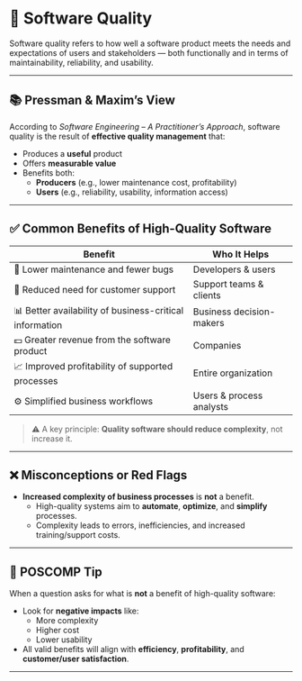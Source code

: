<!-- File: software_engineering/software_quality.md -->

# 🧪 Software Quality

Software quality refers to how well a software product meets the needs and expectations of users and stakeholders — both functionally and in terms of maintainability, reliability, and usability.

---

## 📚 Pressman & Maxim’s View

According to *Software Engineering – A Practitioner’s Approach*, software quality is the result of **effective quality management** that:

- Produces a **useful** product
- Offers **measurable value**
- Benefits both:
  - **Producers** (e.g., lower maintenance cost, profitability)
  - **Users** (e.g., reliability, usability, information access)

---

## ✅ Common Benefits of High-Quality Software

| Benefit                                                 | Who It Helps              |
|----------------------------------------------------------|----------------------------|
| 🔄 Lower maintenance and fewer bugs                      | Developers & users         |
| 🤝 Reduced need for customer support                    | Support teams & clients    |
| 📊 Better availability of business-critical information | Business decision-makers   |
| 💵 Greater revenue from the software product             | Companies                  |
| 📈 Improved profitability of supported processes         | Entire organization        |
| ⚙️ Simplified business workflows                         | Users & process analysts   |

> ⚠️ A key principle: **Quality software should reduce complexity**, not increase it.

---

## ❌ Misconceptions or Red Flags

- **Increased complexity of business processes** is **not** a benefit.
  - High-quality systems aim to **automate**, **optimize**, and **simplify** processes.
  - Complexity leads to errors, inefficiencies, and increased training/support costs.

---

## 📌 POSCOMP Tip

When a question asks for what is **not** a benefit of high-quality software:
- Look for **negative impacts** like:
  - More complexity
  - Higher cost
  - Lower usability
- All valid benefits will align with **efficiency**, **profitability**, and **customer/user satisfaction**.

---
